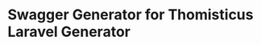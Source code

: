 Swagger Generator for Thomisticus Laravel Generator
===================================================
